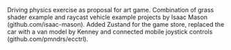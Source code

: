 Driving physics exercise as proposal for art game. Combination of grass shader example and raycast vehicle example projects by Isaac Mason (github.com/isaac-mason). Added Zustand for the game store, replaced the car with a van model by Kenney and connected mobile joystick controls (github.com/pmndrs/ecctrl).
